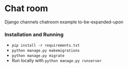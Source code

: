 # Chat room

Django channels chatroom example to-be-expanded-upon

### Installation and Running
  - `pip install -r requirements.txt`
  - `python manage.py makemigrations`
  - `python manage.py migrate`
  - Run locally with `python manage.py runserver`